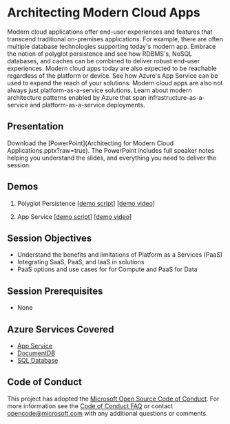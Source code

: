 # Architecting Modern Cloud Apps
Modern cloud applications offer end-user experiences and features that transcend traditional on-premises applications.  For example, there are often multiple database technologies supporting today's modern app.  Embrace the notion of polyglot persistence and see how RDBMS's, NoSQL databases, and caches can be combined to deliver robust end-user experiences.  Modern cloud apps today are also expected to be reachable regardless of the platform or device.  See how Azure's App Service can be used to expand the reach of your solutions.  Modern cloud apps are also not always just platform-as-a-service solutions.  Learn about modern architecture patterns enabled by Azure that span infrastructure-as-a-service and platform-as-a-service deployments.

## Presentation
Download the [PowerPoint](Architecting for Modern Cloud Applications.pptx?raw=true).
The PowerPoint includes full speaker notes helping you understand the slides, and everything you need to deliver the session.

## Demos
1. Polyglot Persistence
[[demo script]](Demos/Polyglot)
[[demo video]](https://azurecatgsicontent.blob.core.windows.net/architecting-for-modern-apps/ModernApps-Demo-AppService.mp4)

2. App Service
[[demo script]](Demos/AppService)
[[demo video]](https://azurecatgsicontent.blob.core.windows.net/architecting-for-modern-apps/ModernApps-Demo-Polyglot.mp4)

## Session Objectives
* Understand the benefits and limitations of Platform as a Services (PaaS)
* Integrating SaaS, PaaS, and IaaS in solutions
* PaaS options and use cases for for Compute and PaaS for Data

## Session Prerequisites
* None

## Azure Services Covered
* [App Service](https://azure.microsoft.com/en-us/documentation/services/app-service/)
* [DocumentDB](https://azure.microsoft.com/en-us/documentation/services/documentdb/)
* [SQL Database](https://azure.microsoft.com/en-us/documentation/services/sql-database/)

## Code of Conduct
This project has adopted the [Microsoft Open Source Code of Conduct](https://opensource.microsoft.com/codeofconduct/). For more information see the [Code of Conduct FAQ](https://opensource.microsoft.com/codeofconduct/faq/) or contact [opencode@microsoft.com](mailto:opencode@microsoft.com) with any additional questions or comments.

